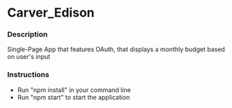 # Carver_Edison

### Description

Single-Page App that features OAuth, that displays a monthly budget based on user's input

### Instructions

- Run "npm install" in your command line
- Run "npm start" to start the application
